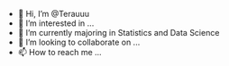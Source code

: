 - 👋 Hi, I’m @Terauuu
- 👀 I’m interested in ...
- 🌱 I’m currently majoring in Statistics and Data Science
- 💞️ I’m looking to collaborate on ...
- 📫 How to reach me ...

<!---
Terauuu/Terauuu is a ✨ special ✨ repository because its `README.md` (this file) appears on your GitHub profile.
You can click the Preview link to take a look at your changes.
--->
